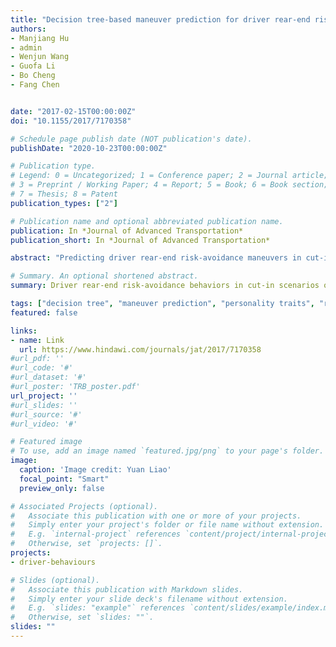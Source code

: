 ```yaml
---
title: "Decision tree-based maneuver prediction for driver rear-end risk-avoidance behaviors in cut-in scenarios"
authors:
- Manjiang Hu
- admin
- Wenjun Wang
- Guofa Li
- Bo Cheng
- Fang Chen


date: "2017-02-15T00:00:00Z"
doi: "10.1155/2017/7170358"

# Schedule page publish date (NOT publication's date).
publishDate: "2020-10-23T00:00:00Z"

# Publication type.
# Legend: 0 = Uncategorized; 1 = Conference paper; 2 = Journal article;
# 3 = Preprint / Working Paper; 4 = Report; 5 = Book; 6 = Book section;
# 7 = Thesis; 8 = Patent
publication_types: ["2"]

# Publication name and optional abbreviated publication name.
publication: In *Journal of Advanced Transportation*
publication_short: In *Journal of Advanced Transportation*

abstract: "Predicting driver rear-end risk-avoidance maneuvers in cut-in scenarios, especially dangerous precrash scenarios, benefits the customization of automatic driving, particularly automatic steering. This paper studies driver rear-end risk-avoidance behaviors in cut-in scenarios on a straight three-lane highway. Data from 24 participants in 1326 valid trials were collected using a motion-based driving simulator. An Eysenck Personality Questionnaire (revised for Chinese participants) was used to obtain the personality traits of the participants. Based on a statistical analysis, the candidate features used in the driver maneuver prediction were determined as a combination of objective risk indicators and driver characteristics. A decision tree-based model was constructed for maneuver prediction in cut-in scenarios. The prediction accuracy of the extracted classification rules was 79.2% for the training data set and 80.3% for the test data set. The most powerful predictive variables were extracted, and their effects on maneuver decisions were analyzed. The results show that driver characteristics strongly influence the prediction of maneuver decisions."

# Summary. An optional shortened abstract.
summary: Driver rear-end risk-avoidance behaviors in cut-in scenarios on a straight three-lane highway. Data from 24 participants in 1326 valid trials were collected using a motion-based driving simulator.

tags: ["decision tree", "maneuver prediction", "personality traits", "risk perception", "accidents"]
featured: false

links:
- name: Link
  url: https://www.hindawi.com/journals/jat/2017/7170358
#url_pdf: ''
#url_code: '#'
#url_dataset: '#'
#url_poster: 'TRB_poster.pdf'
url_project: ''
#url_slides: ''
#url_source: '#'
#url_video: '#'

# Featured image
# To use, add an image named `featured.jpg/png` to your page's folder.
image:
  caption: 'Image credit: Yuan Liao'
  focal_point: "Smart"
  preview_only: false

# Associated Projects (optional).
#   Associate this publication with one or more of your projects.
#   Simply enter your project's folder or file name without extension.
#   E.g. `internal-project` references `content/project/internal-project/index.md`.
#   Otherwise, set `projects: []`.
projects:
- driver-behaviours

# Slides (optional).
#   Associate this publication with Markdown slides.
#   Simply enter your slide deck's filename without extension.
#   E.g. `slides: "example"` references `content/slides/example/index.md`.
#   Otherwise, set `slides: ""`.
slides: ""
---
```

